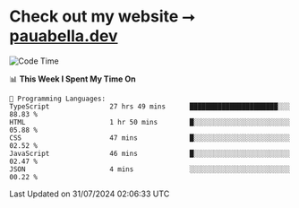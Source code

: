 # Check out my website ⭢ [pauabella.dev](https://pauabella.dev)

<!--START_SECTION:waka-->
![Code Time](http://img.shields.io/badge/Code%20Time-3%2C622%20hrs%2015%20mins-blue)

📊 **This Week I Spent My Time On** 

```text
💬 Programming Languages: 
TypeScript               27 hrs 49 mins      ██████████████████████░░░   88.83 % 
HTML                     1 hr 50 mins        █░░░░░░░░░░░░░░░░░░░░░░░░   05.88 % 
CSS                      47 mins             █░░░░░░░░░░░░░░░░░░░░░░░░   02.52 % 
JavaScript               46 mins             █░░░░░░░░░░░░░░░░░░░░░░░░   02.47 % 
JSON                     4 mins              ░░░░░░░░░░░░░░░░░░░░░░░░░   00.22 % 
```


 Last Updated on 31/07/2024 02:06:33 UTC
<!--END_SECTION:waka-->
